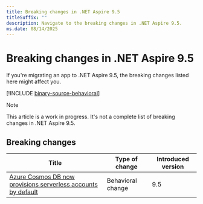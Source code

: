 ```yaml
---
title: Breaking changes in .NET Aspire 9.5
titleSuffix: ""
description: Navigate to the breaking changes in .NET Aspire 9.5.
ms.date: 08/14/2025
---
```


# Breaking changes in .NET Aspire 9.5

If you're migrating an app to .NET Aspire 9.5, the breaking changes listed here might affect you.

[!INCLUDE [binary-source-behavioral](../includes/binary-source-behavioral.md)]

> [!NOTE]
> This article is a work in progress. It's not a complete list of breaking changes in .NET Aspire 9.5.

## Breaking changes

| Title | Type of change | Introduced version |
|--|--|--|
| [Azure Cosmos DB now provisions serverless accounts by default](cosmosdb-serverless-defaults.md) | Behavioral change | 9.5 |
